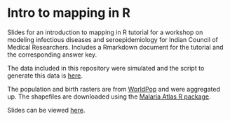 # Intro to mapping in R

Slides for an introduction to mapping in R tutorial for a workshop on modeling infectious diseases and seroepidemiology for Indian Council of Medical Researchers. Includes a Rmarkdown document for the tutorial and the corresponding answer key.

The data included in this repository were simulated and the script to generate this data is [here](gen_spatial_data.R).

The population and birth rasters are from [WorldPop](https://www.worldpop.org) and were aggregated up. The shapefiles are downloaded using the [Malaria Atlas R package](https://cran.r-project.org/web/packages/malariaAtlas/index.html).

Slides can be viewed [here](https://mrajeev08.github.io/mapping-tutorial/).
